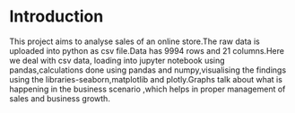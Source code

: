 # Introduction

This project aims to analyse sales of an online store.The raw data is uploaded into python as csv file.Data has 9994 rows and 21 columns.Here we deal with csv data, loading into jupyter notebook using pandas,calculations done using pandas and numpy,visualising the findings using the libraries-seaborn,matplotlib and plotly.Graphs talk about what is happening in the business scenario ,which helps in proper management of sales and business growth.
